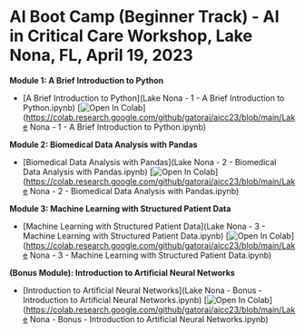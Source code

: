 # AI Boot Camp (Beginner Track) - AI in Critical Care Workshop, Lake Nona, FL, April 19, 2023

**Module 1: A Brief Introduction to Python**
* [A Brief Introduction to Python](Lake Nona - 1 - A Brief Introduction to Python.ipynb) [![Open In Colab](https://colab.research.google.com/assets/colab-badge.svg)](https://colab.research.google.com/github/gatorai/aicc23/blob/main/Lake Nona - 1 - A Brief Introduction to Python.ipynb)

**Module 2: Biomedical Data Analysis with Pandas**
* [Biomedical Data Analysis with Pandas](Lake Nona - 2 - Biomedical Data Analysis with Pandas.ipynb) [![Open In Colab](https://colab.research.google.com/assets/colab-badge.svg)](https://colab.research.google.com/github/gatorai/aicc23/blob/main/Lake Nona - 2 - Biomedical Data Analysis with Pandas.ipynb)

**Module 3: Machine Learning with Structured Patient Data**
* [Machine Learning with Structured Patient Data](Lake Nona - 3 - Machine Learning with Structured Patient Data.ipynb) [![Open In Colab](https://colab.research.google.com/assets/colab-badge.svg)](https://colab.research.google.com/github/gatorai/aicc23/blob/main/Lake Nona - 3 - Machine Learning with Structured Patient Data.ipynb)

**(Bonus Module): Introduction to Artificial Neural Networks**
* [Introduction to Artificial Neural Networks](Lake Nona - Bonus - Introduction to Artificial Neural Networks.ipynb) [![Open In Colab](https://colab.research.google.com/assets/colab-badge.svg)](https://colab.research.google.com/github/gatorai/aicc23/blob/main/Lake Nona - Bonus - Introduction to Artificial Neural Networks.ipynb)
